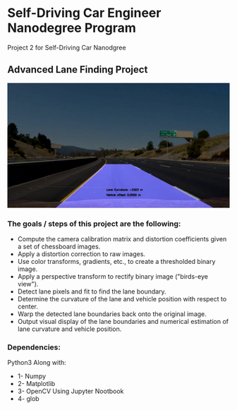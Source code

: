 # Self-Driving Car Engineer Nanodegree Program
Project 2 for Self-Driving Car Nanodgree 

## Advanced Lane Finding Project
![](OUTPUT.png)
### The goals / steps of this project are the following:
* Compute the camera calibration matrix and distortion coefficients given a set of chessboard images.
* Apply a distortion correction to raw images.
* Use color transforms, gradients, etc., to create a thresholded binary image.
* Apply a perspective transform to rectify binary image ("birds-eye view").
* Detect lane pixels and fit to find the lane boundary.
* Determine the curvature of the lane and vehicle position with respect to center.
* Warp the detected lane boundaries back onto the original image.
* Output visual display of the lane boundaries and numerical estimation of lane curvature and vehicle position.

### Dependencies:

Python3 Along with:

* 1- Numpy
* 2- Matplotlib
* 3- OpenCV Using Jupyter Nootbook
* 4- glob
